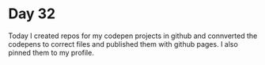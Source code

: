 # Day 32

Today I created repos for my codepen projects in github and connverted the codepens to correct files and published them with github pages. I also pinned them to my profile.
